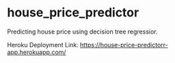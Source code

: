 # house_price_predictor


Predicting house price using decision tree regressior.

Heroku Deployment Link: https://house-price-predictorr-app.herokuapp.com/
